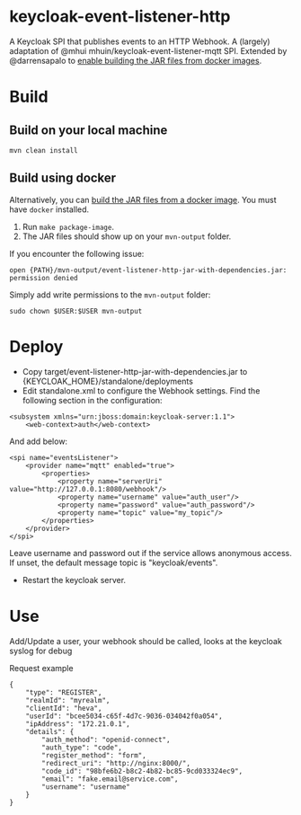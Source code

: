 # keycloak-event-listener-http

A Keycloak SPI that publishes events to an HTTP Webhook.
A (largely) adaptation of @mhui mhuin/keycloak-event-listener-mqtt SPI.
Extended by @darrensapalo to [enable building the JAR files from docker images](https://sapalo.dev/2021/06/16/send-keycloak-webhook-events/).

# Build

## Build on your local machine

```
mvn clean install
```

## Build using docker

Alternatively, you can [build the JAR files from a docker image](https://sapalo.dev/2021/06/16/send-keycloak-webhook-events/). You must have `docker` installed.

1. Run `make package-image`.
2. The JAR files should show up on your `mvn-output` folder.

If you encounter the following issue: 
```
open {PATH}/mvn-output/event-listener-http-jar-with-dependencies.jar: permission denied
```

Simply add write permissions to the `mvn-output` folder:

```
sudo chown $USER:$USER mvn-output
```

# Deploy

* Copy target/event-listener-http-jar-with-dependencies.jar to {KEYCLOAK_HOME}/standalone/deployments
* Edit standalone.xml to configure the Webhook settings. Find the following
  section in the configuration:

```
<subsystem xmlns="urn:jboss:domain:keycloak-server:1.1">
    <web-context>auth</web-context>
```

And add below:

```
<spi name="eventsListener">
    <provider name="mqtt" enabled="true">
        <properties>
            <property name="serverUri" value="http://127.0.0.1:8080/webhook"/>
            <property name="username" value="auth_user"/>
            <property name="password" value="auth_password"/>
            <property name="topic" value="my_topic"/>
        </properties>
    </provider>
</spi>
```
Leave username and password out if the service allows anonymous access.
If unset, the default message topic is "keycloak/events".

* Restart the keycloak server.

# Use
Add/Update a user, your webhook should be called, looks at the keycloak syslog for debug

Request example
```
{
    "type": "REGISTER",
    "realmId": "myrealm",
    "clientId": "heva",
    "userId": "bcee5034-c65f-4d7c-9036-034042f0a054",
    "ipAddress": "172.21.0.1", 
    "details": {
        "auth_method": "openid-connect",
        "auth_type": "code",
        "register_method": "form",
        "redirect_uri": "http://nginx:8000/",
        "code_id": "98bfe6b2-b8c2-4b82-bc85-9cd033324ec9",
        "email": "fake.email@service.com",
        "username": "username"
    }
}
```